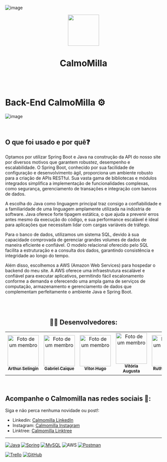 ![image](https://github.com/CalmoMilla/CalmoMilla-BackEnd/assets/88356338/22881a61-984f-46d9-bba2-1cb54c8a074d)<div align="center">
<img src="https://uploaddeimagens.com.br/images/004/806/043/thumb/CalmoMilla.png?1719604486" width="100px"  height="100px" > 
 <h1>CalmoMilla</h1>
 </div>

 <br/>
<br/>

# Back-End CalmoMilla ⚙️

![image](https://github.com/selingindev/readBack/assets/88356338/39b33a1c-6d88-42b9-830f-58f4e7a75d5e)

<br/>

<h2>O que foi usado e por quê❓ </h2>
   <p>
 Optamos por utilizar Spring Boot e Java na construção da API do nosso site por diversos motivos que garantem robustez, desempenho e escalabilidade. O Spring Boot, conhecido por sua facilidade de configuração e desenvolvimento ágil, proporciona um ambiente robusto para a criação de APIs RESTful. Sua vasta gama de bibliotecas e módulos integrados simplifica a implementação de funcionalidades complexas, como segurança, gerenciamento de transações e integração com bancos de dados.

A escolha do Java como linguagem principal traz consigo a confiabilidade e a familiaridade de uma linguagem amplamente utilizada na indústria de software. Java oferece forte tipagem estática, o que ajuda a prevenir erros antes mesmo da execução do código, e sua performance escalável é ideal para aplicações que necessitam lidar com cargas variáveis de tráfego.

Para o banco de dados, utilizamos um sistema SQL, devido à sua capacidade comprovada de gerenciar grandes volumes de dados de maneira eficiente e confiável. O modelo relacional oferecido pelo SQL facilita a estruturação e a consulta dos dados, garantindo consistência e integridade ao longo do tempo.

Além disso, escolhemos a AWS (Amazon Web Services) para hospedar o backend do meu site. A AWS oferece uma infraestrutura escalável e confiável para executar aplicativos, permitindo fácil escalonamento conforme a demanda e oferecendo uma ampla gama de serviços de computação, armazenamento e gerenciamento de dados que complementam perfeitamente o ambiente Java e Spring Boot.



   </p>
<br/>
<br/>

<h2 align="center">👨‍💻 Desenvolvedores:</h2>

<table align="center">
  <tr>
    <td align="center">
      <a href="https://github.com/selingindev" title="Github Arthur">
        <img src="https://uploaddeimagens.com.br/images/004/806/087/thumb/ed7cc6ae-6134-420f-8a4e-8f4b685810fb_0x13_1421x1591_%281%29.png?1719608602" width="100px;"  height="100px" alt="Foto de um membro" /><br>
        <sub>
          <b>Arthur Selingin</b>
        </sub>
      </a>
    </td>
    <td align="center">
      <a href="https://github.com/APBielzinx" title="Github Gabriel">
        <img src="https://uploaddeimagens.com.br/images/004/806/112/full/image_1000071883_0x0_1517x2275.png?1719612836" width="100px;" height="100px" alt="Foto de um membro"/><br>
        <sub>
          <b>Gabriel Caique</b>
        </sub>
      </a>
    </td>
     <td align="center">
      <a href="https://github.com/vitorvhsilva" title="Github Vitor">
        <img src="https://uploaddeimagens.com.br/images/004/806/182/thumb/Pitch_CalmoMilla.png?1719619231" width="100px;" height="100px" alt="Foto de um membro"/><br>
        <sub>
          <b>Vitor Hugo</b>
        </sub>
      </a>
    </td>
     <td align="center">
      <a href="https://github.com/AvgvstaDev" title="Github Augusta">
        <img src="https://uploaddeimagens.com.br/images/004/806/092/thumb/Vit%C3%B3ria_Augusta_Barreto_Coelho.jpg?1719608812" width="100px; " height="100px" alt="Foto de um membro"/><br>
        <sub>
          <b>Vitória Augusta</b>
        </sub>
      </a>
    </td>
   <td align="center">
      <a href="https://github.com/Ruuhbcs" title="Github Ruth">
        <img src="https://uploaddeimagens.com.br/images/004/806/111/thumb/Ruth_Claudino_da_Silva.jpg?1719612601" width="100px; " height="100px" alt="Foto de um membro"/><br>
        <sub>
          <b>Ruth Claudino</b>
        </sub>
      </a>
    </td>
  </tr>
</table>
<br/>

## Acompanhe o Calmomilla nas redes sociais 📱:

Siga e não perca nenhuma novidade ou post!:

- Linkedin: [Calmomilla LinkedIn](https://www.linkedin.com/company/calmomilla)
- Instagram: [Calmomilla Instagram](https://www.instagram.com/calmomilla_oficial/)
- Linktree: [Calmomilla Linktree](https://linktr.ee/calmomilla)



<hr>

<div>
  
[![Java](https://img.shields.io/badge/java-%23ED8B00.svg?style=for-the-badge&logo=openjdk&logoColor=white)]()
[![Spring](https://img.shields.io/badge/spring-%236DB33F.svg?style=for-the-badge&logo=spring&logoColor=white)]()
[![MySQL](https://img.shields.io/badge/mysql-%23000.svg?style=for-the-badge&logo=mysql&logoColor=white)]()
![AWS](https://img.shields.io/badge/AWS-%23FF9900.svg?style=for-the-badge&logo=amazon-aws&logoColor=white)
[![Postman](https://img.shields.io/badge/Postman-FF6C37?style=for-the-badge&logo=postman&logoColor=white)]()
  
[![Trello](https://img.shields.io/badge/Trello-%23026AA7.svg?style=for-the-badge&logo=Trello&logoColor=white)]()
[![GitHub](https://img.shields.io/badge/github-%23121011.svg?style=for-the-badge&logo=github&logoColor=white)]()

</div>
